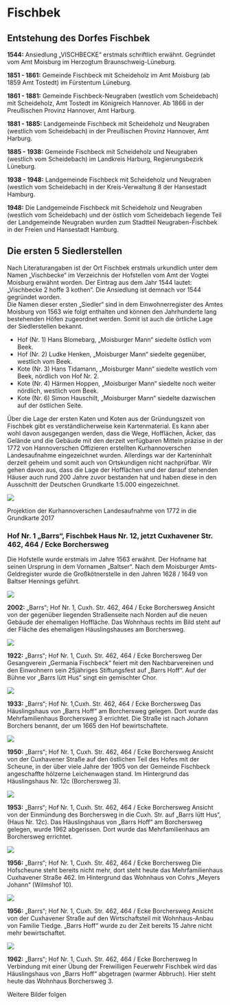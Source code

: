 ﻿# Fischbek

## Entstehung des Dorfes Fischbek

**1544:** Ansiedlung „VISCHBECKE“ erstmals schriftlich erwähnt. Gegründet vom Amt Moisburg im Herzogtum Braunschweig-Lüneburg.

**1851 - 1861:** Gemeinde Fischbeck mit Scheideholz im Amt Moisburg (ab 1859 Amt Tostedt) im Fürstentum Lüneburg.

**1861 - 1881:** Gemeinde Fischbeck-Neugraben (westlich vom Scheidebach) mit Scheideholz, Amt Tostedt im Königreich Hannover. Ab 1866 in der Preußischen Provinz Hannover, Amt Harburg.

**1881 - 1885:** Landgemeinde Fischbeck mit Scheideholz und Neugraben (westlich vom Scheidebach) in der Preußischen Provinz Hannover, Amt Harburg.

**1885 - 1938:** Gemeinde Fischbeck mit Scheideholz und Neugraben (westlich vom Scheidebach) im Landkreis Harburg, Regierungsbezirk Lüneburg.

**1938 - 1948:** Landgemeinde Fischbeck mit Scheideholz und Neugraben (westlich vom Scheidebach) in der Kreis-Verwaltung 8 der Hansestadt Hamburg.

**1948:** Die Landgemeinde Fischbeck mit Scheideholz und Neugraben (westlich vom Scheidebach) und der östlich vom Scheidebach liegende Teil der Landgemeinde Neugraben wurden zum Stadtteil Neugraben-Fischbek in der Freien und Hansestadt Hamburg.

## Die ersten 5 Siedlerstellen

Nach Literaturangaben ist der Ort Fischbek erstmals urkundlich unter dem Namen „Vischbecke“ im Verzeichnis der Hofstellen vom Amt der Vogtei Moisburg erwähnt worden. Der Eintrag aus dem Jahr 1544 lautet: „Vischbecke 2 hoffe 3 kothen“. Die Ansiedlung ist demnach vor 1544 gegründet worden.  
Die Namen dieser ersten „Siedler“ sind in dem Einwohnerregister des Amtes Moisburg von 1563 wie folgt enthalten und können den Jahrhunderte lang bestehenden Höfen zugeordnet werden. Somit ist auch die örtliche Lage der Siedlerstellen bekannt.

+ Hof (Nr. 1) Hans Blomebarg, „Moisburger Mann“ siedelte östlich vom Beek.  
+ Hof (Nr. 2) Ludke Henken, „Moisburger Mann“ siedelte gegenüber, westlich vom Beek.  
+ Kote (Nr. 3) Hans Tidamann, „Moisburger Mann“ siedelte westlich vom Beek, nördlich von Hof Nr. 2.  
+ Kote (Nr. 4) Härmen Hoppen, „Moisburger Mann“ siedelte noch weiter nördlich, westlich vom Beek.  
+ Kote (Nr. 6) Simon Hauschilt, „Moisburger Mann“ siedelte dazwischen auf der östlichen Seite.  

Über die Lage der ersten Katen und Koten aus der Gründungszeit von Fischbek gibt es verständlicherweise kein Kartenmaterial. Es kann aber wohl davon ausgegangen werden, dass die Wege, Hofflächen, Äcker, das Gelände und die Gebäude mit den derzeit verfügbaren Mitteln präzise in der 1772 von Hannoverschen Offizieren erstellten Kurhannoverschen Landesaufnahme  eingezeichnet wurden. Allerdings war der Karteninhalt derzeit geheim und somit auch von Ortskundigen nicht nachprüfbar.
Wir gehen davon aus, dass die Lage der Hofflächen und der darauf stehenden Häuser auch rund 200 Jahre zuvor bestanden hat und haben diese in den Ausschnitt der Deutschen Grundkarte 1:5.000 eingezeichnet.

![](/img/Fischbek/Fischbek-1772-2017.jpg)

Projektion der Kurhannoverschen Landesaufnahme von 1772 in die Grundkarte 2017

### Hof Nr. 1 „Barrs“, Fischbek Haus Nr. 12, jetzt Cuxhavener Str. 462, 464 / Ecke Borchersweg
Die Hofstelle wurde erstmals im Jahre 1563 erwähnt. Der Hofname hat seinen Ursprung in dem Vornamen „Baltser“. Nach dem Moisburger Amts-Geldregister wurde die Großkötnerstelle in den Jahren 1628 / 1649 von Baltser Hennings geführt.

![](/img/Fischbek/T01-2-1.jpg)

**2002:** „Barrs“; Hof Nr. 1, Cuxh. Str. 462, 464 / Ecke Borchersweg 
Ansicht von der gegenüber liegenden Straßenseite nach Norden auf die neuen Gebäude der ehemaligen Hoffläche. Das Wohnhaus rechts im Bild steht auf der Fläche des ehemaligen Häuslingshauses am Borchersweg.

![](/img/Fischbek/T01-3-3.jpg)

**1922:** „Barrs“; Hof Nr. 1, Cuxh. Str. 462, 464 / Ecke Borchersweg
Der Gesangverein „Germania Fischbeck“ feiert mit den Nachbarvereinen und den Einwohnern sein 25jähriges Stiftungsfest auf „Barrs Hoff“. Auf der Bühne vor „Barrs lütt Hus“ singt ein gemischter Chor.

![](/img/Fischbek/T01-2-4.jpg)

**1933:** „Barrs“; Hof Nr. 1,Cuxh. Str. 462, 464 / Ecke Borchersweg
Das Häuslingshaus von „Barrs Hoff“ am Borchersweg gelegen. Dort wurde das Mehrfamilienhaus Borchersweg 3 errichtet. Die Straße ist nach Johann Borchers benannt, der um 1665 den Hof bewirtschaftete.

![](/img/Fischbek/T01-3-1.jpg)

**1950:** „Barrs“; Hof Nr. 1, Cuxh. Str. 462, 464 / Ecke Borchersweg 
Ansicht von der Cuxhavener Straße auf den östlichen Teil des Hofes mit der Scheune, in der über viele Jahre der 1905 von der Gemeinde Fischbeck angeschaffte hölzerne Leichenwagen stand. Im Hintergrund das Häuslingshaus Nr. 12c (Borchersweg 3).

![](/img/Fischbek/T01-3-2.jpg)

**1953:** „Barrs“; Hof Nr. 1, Cuxh. Str. 462, 464 / Ecke Borchersweg
Ansicht von der Einmündung des Borchersweg in die Cuxh. Str. auf „Barrs lütt Hus“, (Haus Nr. 12c). Das Häuslingshaus von „Barrs Hoff“ am Borchersweg gelegen, wurde 1962 abgerissen. Dort wurde das Mehrfamilienhaus am Borchersweg errichtet.

![](/img/Fischbek/T01-2-2.jpg)

**1956:** „Barrs“; Hof Nr. 1, Cuxh. Str. 462, 464 / Ecke Borchersweg
Die Hofscheune steht bereits nicht mehr, dort steht heute das Mehrfamilienhaus Cuxhavener Straße 462. Im Hintergrund das Wohnhaus von Cohrs „Meyers Johann“ (Wilmshof 10).

![](/img/Fischbek/T01-2-3.jpg)

**1956:** „Barrs“; Hof Nr. 1, Cuxh. Str. 462, 464 / Ecke Borchersweg
Ansicht von der Cuxhavener Straße auf den Wirtschaftsteil mit Wohnhaus-Anbau von Familie Tiedge. „Barrs Hoff“ wurde zu der Zeit bereits 15 Jahre nicht mehr bewirtschaftet.

![](/img/Fischbek/T01-3-4.jpg)

**1962:** „Barrs“; Hof Nr. 1, Cuxh. Str. 462, 464 / Ecke Borchersweg
In Verbindung mit einer Übung der Freiwilligen Feuerwehr Fischbek wird das Häuslingshaus von „Barrs Hoff“ abgetragen (warmer Abbruch). Hier steht heute das Wohnhaus Borchersweg 3.


Weitere Bilder folgen